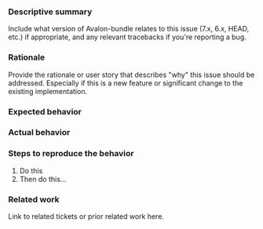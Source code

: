 ### Descriptive summary

Include what version of Avalon-bundle relates to this issue (7.x, 6.x, HEAD, etc.) if appropriate, and any relevant tracebacks if you're reporting a bug.

### Rationale

Provide the rationale or user story that describes "why" this issue should be addressed. Especially if this is a new feature or significant change to the existing implementation.

### Expected behavior

### Actual behavior

### Steps to reproduce the behavior

1. Do this
1. Then do this...

### Related work

Link to related tickets or prior related work here.
